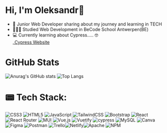 # Hi, I'm Oleksandr👋 

- 🔭 Junior Web Developer sharing about my journey and learning in TECH <br/>
- 👨🏻‍🎓 Studied Web Development in BeCode School Antwerpen(BE)
- 💻 Currently learning about Cypress..... 🤓 <br/> _[Cypress Website](https://docs.cypress.io/guides/overview/why-cypress)

#  GitHub Stats
![Anurag's GitHub stats](https://github-readme-stats.vercel.app/api?username=alex197925&show_icons=true&&theme=radical)   ![Top Langs](https://github-readme-stats.vercel.app/api/top-langs/?username=alex197925&layout=compact&hide=contribs&exclude_repo=github-readme-stats,anuraghazra.github.io)

# 📟 Tech Stack:
![CSS3](https://img.shields.io/badge/css3-%231572B6.svg?style=for-the-badge&logo=css3&logoColor=white) ![HTML5](https://img.shields.io/badge/html5-%23E34F26.svg?style=for-the-badge&logo=html5&logoColor=white) ![JavaScript](https://img.shields.io/badge/javascript-%23323330.svg?style=for-the-badge&logo=javascript&logoColor=%23F7DF1E) ![TailwindCSS](https://img.shields.io/badge/tailwindcss-%2338B2AC.svg?style=for-the-badge&logo=tailwind-css&logoColor=white)   ![Bootstrap](https://img.shields.io/badge/bootstrap-%238511FA.svg?style=for-the-badge&logo=bootstrap&logoColor=white) ![React](https://img.shields.io/badge/react-%2320232a.svg?style=for-the-badge&logo=react&logoColor=%2361DAFB) ![React Router](https://img.shields.io/badge/React_Router-CA4245?style=for-the-badge&logo=react-router&logoColor=white)   ![MUI](https://img.shields.io/badge/MUI-%230081CB.svg?style=for-the-badge&logo=mui&logoColor=white) ![Vue.js](https://img.shields.io/badge/vue.js-%2335495e.svg?style=for-the-badge&logo=vuedotjs&logoColor=%234FC08D) ![Vuetify](https://img.shields.io/badge/Vuetify-1867C0?style=for-the-badge&logo=vuetify&logoColor=AEDDFF) ![cypress](https://img.shields.io/badge/-cypress-%23E5E5E5?style=for-the-badge&logo=cypress&logoColor=058a5e)   ![MySQL](https://img.shields.io/badge/mysql-%2300000f.svg?style=for-the-badge&logo=mysql&logoColor=white) ![Canva](https://img.shields.io/badge/Canva-%2300C4CC.svg?style=for-the-badge&logo=Canva&logoColor=white) ![Figma](https://img.shields.io/badge/figma-%23F24E1E.svg?style=for-the-badge&logo=figma&logoColor=white) ![Postman](https://img.shields.io/badge/Postman-FF6C37?style=for-the-badge&logo=postman&logoColor=white) ![Trello](https://img.shields.io/badge/Trello-%23026AA7.svg?style=for-the-badge&logo=Trello&logoColor=white)![Netlify](https://img.shields.io/badge/netlify-%23000000.svg?style=for-the-badge&logo=netlify&logoColor=#00C7B7)![Apache](https://img.shields.io/badge/apache-%23D42029.svg?style=for-the-badge&logo=apache&logoColor=white)  ![NPM](https://img.shields.io/badge/NPM-%23CB3837.svg?style=for-the-badge&logo=npm&logoColor=white)








